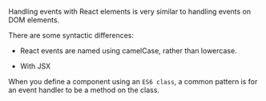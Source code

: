 Handling events with React elements is very similar to handling events on DOM elements.

There are some syntactic differences:

- React events are named using camelCase, rather than lowercase.

- With JSX 

When you define a component using an `ES6 class`, a common pattern is for an event handler to be a method on the class.